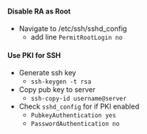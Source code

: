 #### Disable RA as Root
- Navigate to /etc/ssh/sshd_config
	- add line `PermitRootLogin no`

#### Use PKI for SSH
- Generate ssh key
	- `ssh-keygen -t rsa`
- Copy pub key to server
	- `ssh-copy-id username@server`
- Check `sshd_config` for if PKI enabled
	- `PubkeyAuthentication yes`
	- `PasswordAuthentication no`
